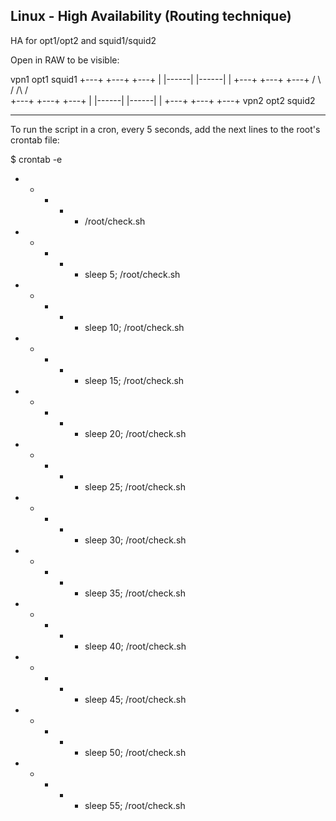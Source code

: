 Linux - High Availability (Routing technique)
---------------------------------------------

HA for opt1/opt2 and squid1/squid2

Open in RAW to be visible:

vpn1       opt1       squid1
+---+      +---+      +---+
|   |------|   |------|   |
+---+      +---+      +---+
      \/          \ /
      /\          / \
+---+      +---+      +---+
|   |------|   |------|   |
+---+      +---+      +---+
vpn2       opt2       squid2


---------------------------------------------

To run the script in a cron, every 5 seconds, add the next lines to the root's crontab file:

$ crontab -e

* * * * * /root/check.sh
* * * * * sleep 5; /root/check.sh
* * * * * sleep 10; /root/check.sh
* * * * * sleep 15; /root/check.sh
* * * * * sleep 20; /root/check.sh
* * * * * sleep 25; /root/check.sh
* * * * * sleep 30; /root/check.sh
* * * * * sleep 35; /root/check.sh
* * * * * sleep 40; /root/check.sh
* * * * * sleep 45; /root/check.sh
* * * * * sleep 50; /root/check.sh
* * * * * sleep 55; /root/check.sh


